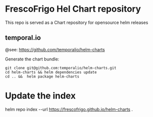 # FrescoFrigo Hel Chart repository
This repo is served as a Chart repository for opensource helm releases

## temporal.io
@see: https://github.com/temporalio/helm-charts

Generate the chart bundle:
```shell
git clone git@github.com:temporalio/helm-charts.git
cd helm-charts && helm dependencies update
cd .. &&  helm package helm-charts
```

# Update the index
helm repo index --url https://frescofrigo.github.io/helm-charts .